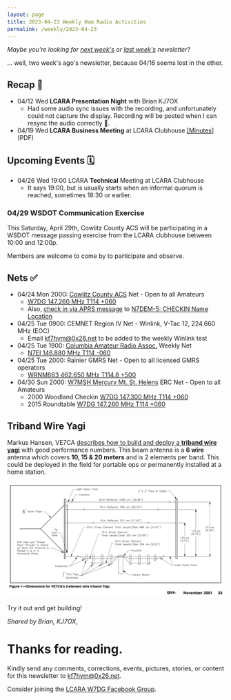 ```yaml
---
layout: page
title: 2023-04-23 Weekly Ham Radio Activities
permalink: /weekly/2023-04-23
---
```


_Maybe you're looking for [next week's](/weekly/2023-04-30) or [last week's](/weekly/2023-04-09) newsletter_?

... well, two week's ago's newsletter, because 04/16 seems lost in the ether.

## Recap 🔁

* 04/12 Wed **LCARA Presentation Night** with Brian KJ7OX
  * Had some audio sync issues with the recording, and unfortunately could not
    capture the display. Recording will be posted when I can resync the audio
    correctly 🤞.
* 04/19 Wed **LCARA Business Meeting** at LCARA Clubhouse [[Minutes]](https://w7dg-lcara.github.io/static/minutes/2023/business/2023_04_19_LCARA_Business_Meeting_latest.pdf) (PDF)

## Upcoming Events 🗓

* 04/26 Wed 19:00 LCARA **Technical** Meeting at LCARA Clubhouse
  * It says 19:00, but is usually starts when an informal quorum is reached,
    sometimes 18:30 or earlier.

### 04/29 WSDOT Communication Exercise

This Saturday, April 29th, Cowlitz County ACS will be participating in a WSDOT
message passing exercise from the LCARA clubhouse between 10:00 and 12:00p.

Members are welcome to come by to participate and observe.

## Nets ✅

- 04/24 Mon 2000: [Cowlitz County ACS](http://cowlitzradio.org/) Net - Open to all Amateurs
  - [W7DG 147.260 MHz T114 +060](https://www.repeaterbook.com/repeaters/details.php?ID=408&state_id=53)
  - Also, [check in via APRS message](/info/aprsnet/) to [N7DEM-5: CHECKIN Name Location](https://aprs.fi/?c=message&call=N7DEM-5)
- 04/25 Tue 0900: CEMNET Region IV Net - Winlink, V-Tac 12, 224.660 MHz (EOC)
  - Email [kf7hvm@0x26.net](mailto:kf7hvm@0x26.net) to be added to the weekly
    Winlink test
- 04/25 Tue 1900: [Columbia Amateur Radio Assoc.](http://www.n7ei.org/) Weekly Net
  - [N7EI 146.880 MHz T114 -060](https://www.repeaterbook.com/repeaters/details.php?ID=142&state_id=41)
- 04/25 Tue 2000: Rainier GMRS Net - Open to all licensed GMRS operators
  - [WRNM663 462.650 MHz T114.8 +500](https://www.repeaterbook.com/gmrs/details.php?state_id=53&ID=367)
- 04/30 Sun 2000: [W7MSH Mercury Mt. St. Helens](https://www.w7msh.org) ERC Net - Open to all Amateurs
  - 2000 Woodland Checkin [W7DG 147.300 MHz T114 +060](https://www.repeaterbook.com/repeaters/details.php?state_id=53&ID=412)
  - 2015 Roundtable [W7DG 147.260 MHz T114 +060](https://www.repeaterbook.com/repeaters/details.php?ID=408&state_id=53)

## Triband Wire Yagi

Markus Hansen, VE7CA [describes how to build and deploy a **triband wire yagi**](https://www.arrl.org/files/file/Technology/tis/info/pdf/0111035.pdf) with good performance numbers.  This beam antenna is a **6 wire** antenna which covers **10, 15 & 20 meters** and is 2 elements per band.  This could be deployed in the field for portable ops or permanently installed at a home station.

[![Main Overview Diagram for VE7CA's 2-element wire triband Yagi](/weekly/files/ve7ca-tri-band-yagi-qst-2021-11.png)](https://www.arrl.org/files/file/Technology/tis/info/pdf/0111035.pdf)

Try it out and get building!

_Shared by Brian, KJ7OX_,

# Thanks for reading. 

Kindly send any comments, corrections, events, pictures, stories, or content for
this newsletter to [kf7hvm@0x26.net](mailto:kf7hvm@0x26.net).

Consider joining the [LCARA W7DG Facebook Group](https://www.facebook.com/groups/LCARA.W7DG/).
